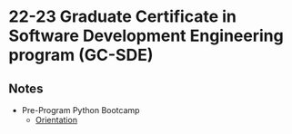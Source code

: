# 22-23 Graduate Certificate in Software Development Engineering program (GC-SDE)

## Notes
- Pre-Program Python Bootcamp
  - [Orientation](py-bootcamp/orientation)